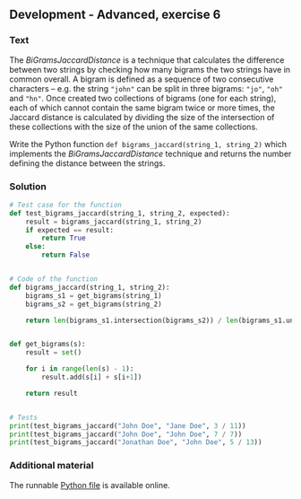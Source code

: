 ## Development - Advanced, exercise 6

### Text
The *BiGramsJaccardDistance* is a technique that calculates the difference between two strings by checking how many bigrams the two strings have in common overall. A bigram is defined as a sequence of two consecutive characters – e.g. the string `"john"` can be split in three bigrams: `"jo"`, `"oh"` and `"hn"`. Once created two collections of bigrams (one for each string), each of which cannot contain the same bigram twice or more times, the Jaccard distance is calculated by dividing the size of the intersection of these collections with the size of the union of the same collections.

Write the Python function `def bigrams_jaccard(string_1, string_2)` which implements the *BiGramsJaccardDistance* technique and returns the number defining the distance between the strings.

### Solution
```python
# Test case for the function
def test_bigrams_jaccard(string_1, string_2, expected):
    result = bigrams_jaccard(string_1, string_2)
    if expected == result:
        return True
    else:
        return False


# Code of the function
def bigrams_jaccard(string_1, string_2):
    bigrams_s1 = get_bigrams(string_1)
    bigrams_s2 = get_bigrams(string_2)

    return len(bigrams_s1.intersection(bigrams_s2)) / len(bigrams_s1.union(bigrams_s2))


def get_bigrams(s):
    result = set()

    for i in range(len(s) - 1):
        result.add(s[i] + s[i+1])

    return result


# Tests
print(test_bigrams_jaccard("John Doe", "Jane Doe", 3 / 11))
print(test_bigrams_jaccard("John Doe", "John Doe", 7 / 7))
print(test_bigrams_jaccard("Jonathan Doe", "John Doe", 5 / 13))
``` 

### Additional material
The runnable [Python file](exercise_6.py) is available online.
